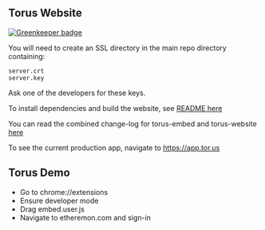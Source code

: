 ## Torus Website
[![Greenkeeper badge](https://badges.greenkeeper.io/torusresearch/torus-website.svg?token=891f5f5b782cc550f84cd6082f7b6059532f564030cc3a4e31989af9f0e56cc8&ts=1550579154562)](https://greenkeeper.io/)

You will need to create an SSL directory in the main repo directory containing:
```
server.crt
server.key
```
Ask one of the developers for these keys.

To install dependencies and build the website,
see [README here](app/README.md)

You can read the combined change-log for torus-embed and torus-website [here](https://docs.tor.us/features/changelog)


To see the current production app, navigate to https://app.tor.us

## Torus Demo
- Go to chrome://extensions
- Ensure developer mode
- Drag embed.user.js
- Navigate to etheremon.com and sign-in

